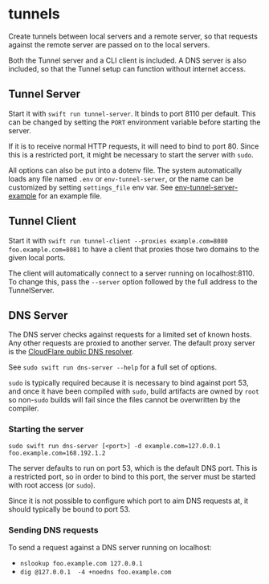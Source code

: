# tunnels

Create tunnels between local servers and a remote server, so that requests
against the remote server are passed on to the local servers.

Both the Tunnel server and a CLI client is included. A DNS server is also included,
so that the Tunnel setup can function without internet access.


## Tunnel Server

Start it with `swift run tunnel-server`. It binds to port 8110 per default. This
can be changed by setting the `PORT` environment variable before starting the server.

If it is to receive normal HTTP requests, it will need to bind to port 80.
Since this is a restricted port, it might be necessary to start the server with `sudo`.

All options can also be put into a dotenv file. The system automatically loads
any file named `.env` or `env-tunnel-server`, or the name can be customized by
setting `settings_file` env var. See [env-tunnel-server-example](env-tunnel-server-example) for an example file.


## Tunnel Client

Start it with `swift run tunnel-client --proxies example.com=8080 foo.example.com=8081`
to have a client that proxies those two domains to the given local ports.

The client will automatically connect to a server running on localhost:8110.
To change this, pass the `--server` option followed by the full address to the TunnelServer.


## DNS Server

The DNS server checks against requests for a limited set of known hosts. Any other
requests are proxied to another server. The default proxy server is the
[CloudFlare public DNS resolver](https://developers.cloudflare.com/1.1.1.1/).

See `sudo swift run dns-server --help` for a full set of options.

`sudo` is typically required because it is necessary to bind against port 53, and
once it have been compiled with `sudo`, build artifacts are owned by `root` so
non-`sudo` builds will fail since the files cannot be overwritten by the compiler.


### Starting the server

`sudo swift run dns-server [<port>] -d example.com=127.0.0.1 foo.example.com=168.192.1.2`

The server defaults to run on port 53, which is the default DNS port. This is a
restricted port, so in order to bind to this port, the server must be started with
root access (or `sudo`).

Since it is not possible to configure which port to aim DNS requests at, it should
typically be bound to port 53.


### Sending DNS requests

To send a request against a DNS server running on localhost:

- `nslookup foo.example.com 127.0.0.1`
- `dig @127.0.0.1  -4 +noedns foo.example.com`
